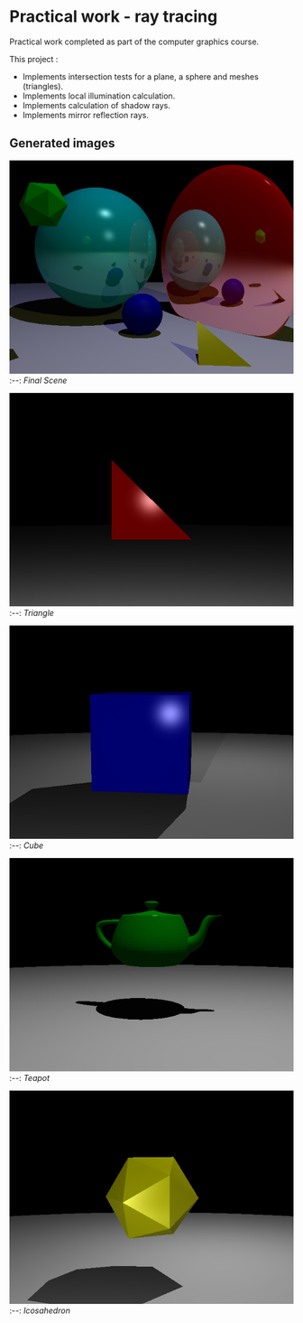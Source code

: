 # Practical work - ray tracing
Practical work completed as part of the computer graphics course.

This project :
* Implements intersection tests for a plane, a sphere and meshes (triangles).
* Implements local illumination calculation.
* Implements calculation of shadow rays.
* Implements mirror reflection rays.

## Generated images
![basic](scenes/basic_output.bmp)
:--:
*Final Scene*

![triangle](scenes/triangle_output.bmp)
:--:
*Triangle*

![cube](scenes/cube_output.bmp)
:--:
*Cube*

![teapot](scenes/teapot_output.bmp)
:--:
*Teapot*

![icosahedron](scenes/icosahedron_output.bmp)
:--:
*Icosahedron*
